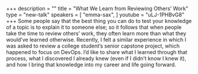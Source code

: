 +++
description = ""
title = "What We Learn from Reviewing Others’ Work"
type = "new-talk"
speakers = [
        "emma-sax",
]
youtube = "uLJ-1PHBvG8"
+++
Some people say that the best thing you can do to test your knowledge of a topic is to explain it to someone else; so it follows that when people take the time to review others’ work, they often learn more than what they would’ve learned otherwise. Recently, I felt a similar experience in which I was asked to review a college student’s senior capstone project, which happened to focus on DevOps. l’d like to share what I learned through that process, what I discovered I already knew (even if I didn’t know I knew it), and how I bring that knowledge into my career and life going forward.